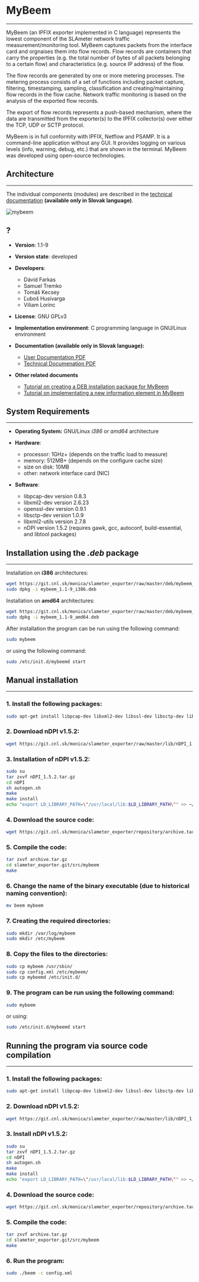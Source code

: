 # MyBeem
--------

MyBeem (an IPFIX exporter implemented in C language) represents the lowest component of the SLAmeter network traffic measurement/monitoring tool. MyBeem captures packets from the interface card and orgnaises them into flow records. Flow records are containers that carry the properties (e.g. the total number of bytes of all packets belonging to a certain flow) and characteristics (e.g. source IP address) of the flow. 

The flow records are generated by one or more metering processes. The metering process consists of a set of functions including packet capture, filtering, timestamping, sampling, classification and creating/maintaining flow records in the flow cache. Network traffic monitoring is based on the analysis of the exported flow records.

The export of flow records represents a push-based mechanism, where the data are transmitted from the exporter(s) to the IPFIX collector(s) over either the TCP, UDP or SCTP protocol.

MyBeem is in full conformity with IPFIX, Netflow and PSAMP. It is a command-line application without any GUI. It provides logging on various levels (info, warning, debug, etc.) that are shown in the terminal. MyBeem was developed using open-source technologies.

## Architecture
------------------------
The individual components (modules) are described in the [technical documentation](https://git.cnl.sk/monica/slameter_exporter/raw/master/doc/mybeem_v1.1-9_SP.pdf) **(available only in Slovak language)**.

![mybeem](https://git.cnl.sk/uploads/monica/slameter_exporter/081a76b16d/mybeem.png)

## ?

*  **Version**: 1.1-9 
*  **Version state**: developed
*  **Developers**:
      *   Dávid Farkas
      *   Samuel Tremko
      *   Tomáš Kecsey
      *   Ľuboš Husivarga
      *   Viliam Lorinc
 
*   **License**: GNU GPLv3
*   **Implementation environment**: C programming language in GNU/Linux environment 

*  **Documentation (available only in Slovak language):**
      *   [User Documentation PDF](https://git.cnl.sk/monica/slameter_exporter/raw/master/doc/mybeem_v1.1-9_PP.pdf)
      *   [Technical Documenation PDF](https://git.cnl.sk/monica/slameter_exporter/raw/master/doc/mybeem_v1.1-9_SP.pdf)

*  **Other related documents**
      *   [Tutorial on creating a DEB installation package for MyBeem](mybeem_debian)
      *   [Tutorial on implementating a new information element in MyBeem](mybeem_newIE)

## System Requirements
-----------------------
* **Operating System:** GNU/Linux *i386* or *amd64* architecture

*  **Hardware**:
      *   processor: 1GHz+ (depends on the traffic load to measure)
      *   memory: 512MB+ (depends on the configure cache size)
      *   size on disk: 10MB
      *   other: network interface card (NIC)

*  **Software**:
      *   libpcap-dev version 0.8.3
      *   libxml2-dev version 2.6.23
      *   openssl-dev version 0.9.1
      *   libsctp-dev version 1.0.9
      *   libxml2-utils version 2.7.8
      *   nDPI version 1.5.2 (requires gawk, gcc, autoconf, build-essential, and libtool packages)


## Installation using the *.deb* package
--------------------------------------------
Installation on **i386** architectures:
```bash
wget https://git.cnl.sk/monica/slameter_exporter/raw/master/deb/mybeem_1.1-9_i386.deb --no-check-certificate
sudo dpkg -i mybeem_1.1-9_i386.deb
```

Installation on **amd64** architectures:
```bash
wget https://git.cnl.sk/monica/slameter_exporter/raw/master/deb/mybeem_1.1-9_amd64.deb --no-check-certificate
sudo dpkg -i mybeem_1.1-9_amd64.deb
```

After installation the program can be run using the following command:
```bash
sudo mybeem
```
or using the following command:
```bash
sudo /etc/init.d/mybeemd start
```

## Manual installation 
-------------------------------
### 1. Install the following packages:
```bash
sudo apt-get install libpcap-dev libxml2-dev libssl-dev libsctp-dev libsctp-dev libssl0.9.8 libsctp-dev libxml2-utils gawk gcc autoconf build-essential libtool
```
### 2. Download nDPI v1.5.2:
```bash
wget https://git.cnl.sk/monica/slameter_exporter/raw/master/lib/nDPI_1.5.2.tar.gz --no-check-certificate
```
### 3. Installation of nDPI v1.5.2:
```bash
sudo su
tar zxvf nDPI_1.5.2.tar.gz
cd nDPI
sh autogen.sh
make
make install
echo "export LD_LIBRARY_PATH=\"/usr/local/lib:$LD_LIBRARY_PATH\"" >> ~/.bashrc
```
### 4. Download the source code:
```bash
wget https://git.cnl.sk/monica/slameter_exporter/repository/archive.tar.gz --no-check-certificate
```
### 5. Compile the code:
```bash
tar zxvf archive.tar.gz
cd slameter_exporter.git/src/mybeem
make
```
### 6. Change the name of the binary executable (due to historical naming convention):
```bash
mv beem mybeem
```
### 7. Creating the required directories:
```bash
sudo mkdir /var/log/mybeem
sudo mkdir /etc/mybeem
```
### 8. Copy the files to the directories:
```bash
sudo cp mybeem /usr/sbin/
sudo cp config.xml /etc/mybeem/
sudo cp mybeemd /etc/init.d/
```
### 9. The program can be run using the following command:
```bash
sudo mybeem
```
or using:
```bash
sudo /etc/init.d/mybeemd start
```

## Running the program via source code compilation
------------------------------------------------
### 1. Install the following packages:
```bash
sudo apt-get install libpcap-dev libxml2-dev libssl-dev libsctp-dev libsctp-dev libssl0.9.8 libsctp-dev libxml2-utils gawk gcc autoconf build-essential libtool
```
### 2. Download nDPI v1.5.2:
```bash
wget https://git.cnl.sk/monica/slameter_exporter/raw/master/lib/nDPI_1.5.2.tar.gz --no-check-certificate
```
### 3. Install nDPI v1.5.2:
```bash
sudo su
tar zxvf nDPI_1.5.2.tar.gz
cd nDPI
sh autogen.sh
make
make install
echo "export LD_LIBRARY_PATH=\"/usr/local/lib:$LD_LIBRARY_PATH\"" >> ~/.bashrc
```
### 4. Download the source code:
```bash
wget https://git.cnl.sk/monica/slameter_exporter/repository/archive.tar.gz --no-check-certificate
```
### 5. Compile the code:
```bash
tar zxvf archive.tar.gz
cd slameter_exporter.git/src/mybeem
make
```
### 6. Run the program:
```bash
sudo ./beem -c config.xml
```

